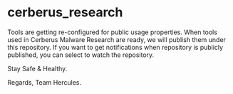 # cerberus_research

Tools are getting re-configured for public usage properties. When tools used in Cerberus Malware Research are ready, we will publish them under this repository. If you want to get notifications when repository is publicly published, you can select to watch the repository.

Stay Safe & Healthy.

Regards, Team Hercules.
